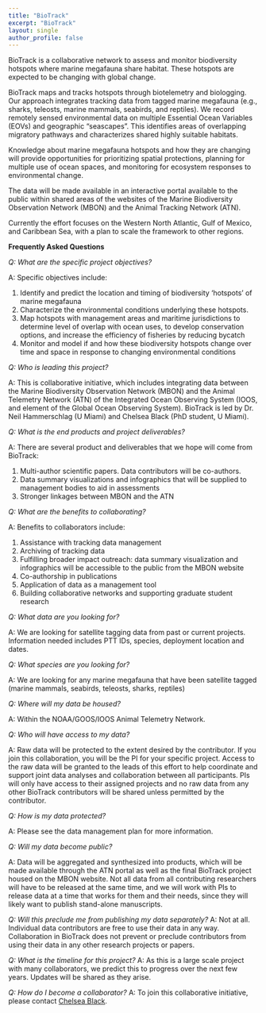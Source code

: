 ```yaml
---
title: "BioTrack"
excerpt: "BioTrack"
layout: single
author_profile: false
---
```


BioTrack is a collaborative network to assess and monitor biodiversity hotspots where marine megafauna share habitat. These hotspots are expected to be changing with global change. 

BioTrack maps and tracks hotspots through biotelemetry and biologging. Our approach integrates tracking data from tagged marine megafauna (e.g., sharks, teleosts, marine mammals, seabirds, and reptiles). We record remotely sensed environmental data on multiple Essential Ocean Variables (EOVs) and geographic “seascapes”. This identifies areas of overlapping migratory pathways and characterizes shared highly suitable habitats. 

Knowledge about marine megafauna hotspots and how they are changing will provide opportunities for prioritizing spatial protections, planning for multiple use of ocean spaces, and monitoring for ecosystem responses to environmental change.

The data will be made available in an interactive portal available to the public within shared areas of the websites of the Marine Biodiversity Observation Network (MBON) and the Animal Tracking Network (ATN). 

Currently the effort focuses on the Western North Atlantic, Gulf of Mexico, and Caribbean Sea, with a plan to scale the framework to other regions.

**Frequently Asked Questions**

_Q: What are the specific project objectives?_

A: Specific objectives include:
1.  Identify and predict the location and timing of biodiversity ‘hotspots’ of marine megafauna
2.	Characterize the environmental conditions underlying these hotspots.
3.	Map hotspots with management areas and maritime jurisdictions to determine level of overlap with ocean uses, to develop conservation options, and increase the efficiency of fisheries by reducing bycatch
4.	Monitor and model if and how these biodiversity hotspots change over time and space in response to changing environmental conditions


_Q: Who is leading this project?_

A: This is collaborative initiative, which includes integrating data between the Marine Biodiversity Observation Network (MBON) and the Animal Telemetry Network (ATN) of the Integrated Ocean Observing System (IOOS, and element of the Global Ocean Observing System). BioTrack is led by Dr. Neil Hammerschlag (U Miami) and Chelsea Black (PhD student, U Miami).  


_Q: What is the end products and project deliverables?_

A: There are several product and deliverables that we hope will come from BioTrack:
1.	Multi-author scientific papers. Data contributors will be co-authors.
2.	Data summary visualizations and infographics that will be supplied to management bodies to aid in assessments 
3.	Stronger linkages between MBON and the ATN


_Q: What are the benefits to collaborating?_

A: Benefits to collaborators include:
1.	Assistance with tracking data management
2.	Archiving of tracking data
3.	Fulfilling broader impact outreach: data summary visualization and infographics will be accessible to the public from the MBON website
4.	Co-authorship in publications
5.	Application of data as a management tool
6.	Building collaborative networks and supporting graduate student research


_Q: What data are you looking for?_

A: We are looking for satellite tagging data from past or current projects. Information needed includes PTT IDs, species, deployment location and dates. 


_Q: What species are you looking for?_

A: We are looking for any marine megafauna that have been satellite tagged (marine mammals, seabirds, teleosts, sharks, reptiles)


_Q: Where will my data be housed?_

A: Within the NOAA/GOOS/IOOS Animal Telemetry Network.


_Q: Who will have access to my data?_

A: Raw data will be protected to the extent desired by the contributor. If you join this collaboration, you will be the PI for your specific project. Access to the raw data will be granted to the leads of this effort to help coordinate and support joint data analyses and collaboration between all participants. PIs will only have access to their assigned projects and no raw data from any other BioTrack contributors will be shared unless permitted by the contributor.


_Q: How is my data protected?_

A: Please see the data management plan for more information.


_Q: Will my data become public?_

A: Data will be aggregated and synthesized into products, which will be made available through the ATN portal as well as the final BioTrack project housed on the MBON website. Not all data from all contributing researchers will have to be released at the same time, and we will work with PIs to release data at a time that works for them and their needs, since they will likely want to publish stand-alone manuscripts.


_Q: Will this preclude me from publishing my data separately?_
A: Not at all. Individual data contributors are free to use their data in any way. Collaboration in BioTrack does not prevent or preclude contributors from using their data in any other research projects or papers.


_Q: What is the timeline for this project?_
A: As this is a large scale project with many collaborators, we predict this to progress over the next few years. Updates will be shared as they arise. 


_Q: How do I become a collaborator?_
A: To join this collaborative initiative, please contact [Chelsea Black](mailto:clb210@miami.edu).

